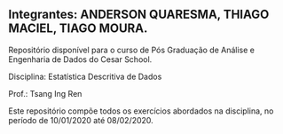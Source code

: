 ## Integrantes: ANDERSON QUARESMA, THIAGO MACIEL, TIAGO MOURA.

Repositório disponível para o curso de Pós Graduação de Análise e Engenharia de Dados do Cesar School.

Disciplina: Estatística Descritiva de Dados

Prof.: Tsang Ing Ren

Este repositório compõe todos os exercícios abordados na disciplina, no período de 10/01/2020 até 08/02/2020.

